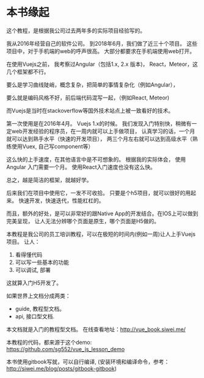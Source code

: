 # 本书缘起

这个教程，是根据我公司过去两年多的实际项目经验写的。 

我从2016年经营自己的软件公司。 到2018年6月，我们做了近三十个项目。 这些项目中，对于手机端的web的呼声很高。 
大部分都要求在手机端使用web打开。 

在使用Vuejs之前， 我考察过Angular（包括1.x, 2.x 版本)， React，Meteor，这几个框架都不行。

要么是学习曲线陡峭，概念复杂，把简单的事情复杂化（例如Angular），

要么就是编码风格不好，前后端代码混写一起，（例如React, Meteor)


而Vuejs是当时在stackoverflow等国外技术站点上被一致看好的技术。 

第一次使用是在2016年4月。 Vuejs 1.x的时候。 我们发现入门特别快，稍微有一定web开发经验的程序员，在一周内就可以上手做项目，
认真学习的话，一个月就可以达到熟手水平（快速的开发项目）， 两三个月左右就可以达到高级水平（熟练使用Vuex, 自己写component等）

这么快的上手速度，在其他语言中是不可想象的。 根据我的实际体会， 使用Angular 入门需要一个月。 使用React入门速度也没有这么快。 

总之，越是简洁的框架，就越好学。 

后来我们在项目中使用它，一发不可收拾。 只要是个h5项目，就可以很好的用起来。 快速开发，快速迭代，性能杠杠的。

而且，额外的好处，是可以非常好的跟Native App的开发结合。在IOS上可以做到完美呈现， 让人无法分辨哪个页面是原生，哪个页面是H5做的。 

本教程是我公司的员工培训教程，可以在极短的时间内(例如一周)让人上手Vuejs项目。 让人：

1. 看得懂代码
2. 可以写一些基本的功能
3. 可以调试, 部署

这就算入门H5开发了。

如果世界上文档分成两类：

- guide, 教程型文档。
- api, 接口型文档.

本文档就是入门的教程型文档。 在线查看地址：http://vue_book.siwei.me/

本教程的代码，都来源于这个demo:  https://github.com/sg552/vue_js_lesson_demo

本书使用gitbook写就，可以自行编译, (安装环境和编译命令，参考：http://siwei.me/blog/posts/gitbook-gitbook)

